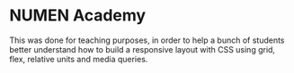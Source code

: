 # NUMEN Academy

This was done for teaching purposes, in order to help a bunch of students better understand how to build a responsive layout with CSS using grid, flex, relative units and media queries. 
